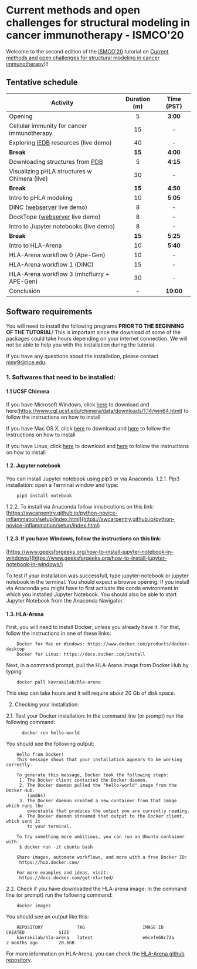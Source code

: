 # Current methods and open challenges for structural modeling in cancer immunotherapy - ISMCO'20

Welcome to the second edition of the [ISMCO'20](http://ismco.net/) tutorial on [Current methods and open challenges for structural modeling in cancer immunotherapy](http://ismco.net/index.php/tutorials-2/)!!!

## Tentative schedule

| Activity | Duration (m) | Time (PST) |
|----------|:-------------:|:-------------:|
| Opening  | 5 | **3:00** |
| Cellular immunity for cancer immunotherapy | 15 | - |
| Exploring [IEDB](https://www.iedb.org/) resources (live demo)	| 40 | - |
| **Break**	| **15** | **4:00** |
| Downloading structures from [PDB](https://www.rcsb.org/)	| 5 | **4:15** |
| Visualizing pHLA structures w Chimera (live)	| 30 | - |
| **Break**	| **15** | **4:50** |
| Intro to pHLA modeling |	10 | **5:05** |
| DINC ([webserver](http://dinc.kavrakilab.org/) live demo) |	8 | - |
| DockTope ([webserver](http://tools.iedb.org/docktope/) live demo) |	8 | - |
| Intro to Jupyter notebooks (live demo) |	8 | - |
| **Break**	| **15** | **5:25** |
| Intro to HLA-Arena	| 10 | **5:40** |
| HLA-Arena workflow 0 (Ape-Gen)	| 10 | - |
| HLA-Arena workflow 1 (DINC)	| 15 | - |
| HLA-Arena workflow 3 (mhcflurry + APE-Gen) |	30 | - |
| Conclusion | - | **19:00** |


## Software requirements

 You will need to install the following programs **PRIOR TO THE BEGINNING OF THE TUTORIAL**! This is important since the download of some of the packages could take hours depending on your internet connection. We will not be able to help you with the installation during the tutorial.

If you have any questions about the installation, please contact mmr9@rice.edu.

### 1. Softwares that need to be installed:

#### 1.1 UCSF Chimera
If you have Microsoft Windows, click [here](https://www.cgl.ucsf.edu/chimera/cgi-bin/secure/chimera-get.py?file=win64/chimera-1.14-win64.exe) to download and here(https://www.cgl.ucsf.edu/chimera/data/downloads/1.14/win64.html) to follow the instructions on how to install

If you have Mac OS X, click [here](https://www.cgl.ucsf.edu/chimera/cgi-bin/secure/chimera-get.py?file=mac64/chimera-1.14-mac64.dmg) to download and [here](https://www.cgl.ucsf.edu/chimera/data/downloads/1.14/mac64.html) to follow the instructions on how to install

If you have Linux, click [here](https://www.cgl.ucsf.edu/chimera/cgi-bin/secure/chimera-get.py?file=linux_x86_64/chimera-1.14-linux_x86_64.bin) to download and [here](https://www.cgl.ucsf.edu/chimera/data/downloads/1.14/linux_x86_64.html) to follow the instructions on how to install

#### 1.2. Jupyter notebook
You can install Jupyter notebook using pip3 or via Anaconda.
1.2.1. Pip3 installation: open a Terminal window and type:

        pip3 install notebook

1.2.2. To install via Anaconda follow innstrcutions on this link:
[https://swcarpentry.github.io/python-novice-inflammation/setup/index.html](https://swcarpentry.github.io/python-novice-inflammation/setup/index.html)

#### 1.2.3. If you have Windows, follow the instructions on this link:
[https://www.geeksforgeeks.org/how-to-install-jupyter-notebook-in-windows/](https://www.geeksforgeeks.org/how-to-install-jupyter-notebook-in-windows/)

To test if your installation was successfull, type jupyter-notebook or jupyter notebook in the terminal. You should expect a browse opening. If you install via Anaconda you might have to first activate the conda environment in which you installed Jupyter Notebook. You should also be able to start Jupyter Notebook from the Anaconda Navigator.

#### 1.3. HLA-Arena
First, you will need to install Docker, unless you already have it. For that, follow the instructions in one of these links:

        Docker for Mac or Windows: https://www.docker.com/products/docker-desktop
        Docker for Linux: https://docs.docker.com/install

Next, in a command prompt, pull the HLA-Arena image from Docker Hub by typing:

        docker pull kavrakilab/hla-arena

This step can take hours and it will require about 20 Gb of disk space.


2. Checking your installation:

2.1. Test your Docker installation:
In the command line (or prompt) run the following command:

          docker run hello-world

You should see the following output:

        Hello from Docker!
        This message shows that your installation appears to be working correctly.

        To generate this message, Docker took the following steps:
         1. The Docker client contacted the Docker daemon.
         2. The Docker daemon pulled the "hello-world" image from the Docker Hub.
            (amd64)
         3. The Docker daemon created a new container from that image which runs the
            executable that produces the output you are currently reading.
         4. The Docker daemon streamed that output to the Docker client, which sent it
            to your terminal.

        To try something more ambitious, you can run an Ubuntu container with:
         $ docker run -it ubuntu bash

        Share images, automate workflows, and more with a free Docker ID:
         https://hub.docker.com/

        For more examples and ideas, visit:
         https://docs.docker.com/get-started/


2.2. Check if you have downloaded the HLA-arena image:
In the command line (or prompt) run the following command:

        docker images

You should see an output like this:

        REPOSITORY             TAG                      IMAGE ID            CREATED             SIZE
        kavrakilab/hla-arena   latest                   e6cefe68c72a        2 months ago        20.6GB

For more information on HLA-Arena, you can check the [HLA-Arena github repository](https://github.com/KavrakiLab/hla-arena).

